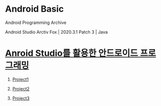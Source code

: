 # Android Basic

Android Programming Archive

Android Studio Arctiv Fox | 2020.3.1 Patch 3 | Java

# [Anroid Studio를 활용한 안드로이드 프로그래밍](https://www.aladin.co.kr/shop/UsedShop/wuseditemall.aspx?ItemId=260275087)

1. [Project1](https://github.com/youuungh/Android_Basic/tree/master/Chap01)

2. [Project2](https://github.com/youuungh/Android_Basic/tree/master/Chap02)

3. [Project3](https://github.com/youuungh/Android_Basic/tree/master/Chap03)
